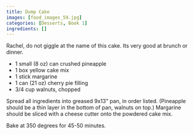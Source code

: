 ```yaml
---
title: Dump Cake
images: [food_images_59.jpg]
categories: [Desserts, Book 1]
ingredients: []
---
```



Rachel, do not giggle at the name of this cake. Its very good at brunch
or dinner.

-   1 small (8 oz) can crushed pineapple
-   1 box yellow cake mix
-   1 stick margarine
-   1 can (21 oz) cherry pie filling
-   3/4 cup walnuts, chopped

Spread all ingredients into greased 9x13" pan, in order listed.
(Pineapple should be a thin layer in the bottom of pan, walnuts on top.)
Margarine should be sliced with a cheese cutter onto the powdered cake
mix.

Bake at 350 degrees for 45-50 minutes.

 